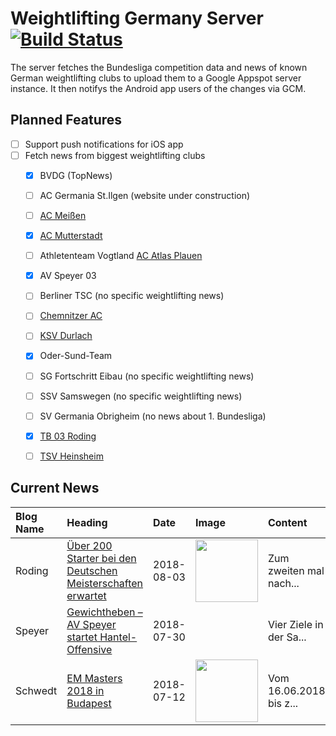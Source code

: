 # Weightlifting Germany Server [![Build Status](https://travis-ci.org/WGierke/weightlifting_germany_server.svg?branch=master)](https://travis-ci.org/WGierke/weightlifting_germany_server)

The server fetches the Bundesliga competition data and news of known German weightlifting clubs to upload them to a Google Appspot server instance.
It then notifys the Android app users of the changes via GCM.

## Planned Features
- [ ] Support push notifications for iOS app  
- [ ] Fetch news from biggest weightlifting clubs
    - [X] BVDG (TopNews)
    - [ ] AC Germania St.Ilgen (website under construction)
    - [ ] [AC Meißen](http://www.ac-meissen.de/index.php?start=1)
    - [X] [AC Mutterstadt](http://www.ac-mutterstadt.de/index.php?start=1)
    - [ ] Athletenteam Vogtland [AC Atlas Plauen](https://acatlas.wordpress.com/)
    - [X] AV Speyer 03
    - [ ] Berliner TSC (no specific weightlifting news)
    - [ ] [Chemnitzer AC](http://chemnitzer-athletenclub.de/aktuelles/news/page/1/)
    - [ ] [KSV Durlach](http://ksvdurlach.de/news?page_n54=1)
    - [X] Oder-Sund-Team
    - [ ] SG Fortschritt Eibau (no specific weightlifting news)
    - [ ] SSV Samswegen (no specific weightlifting news)
    - [ ] SV Germania Obrigheim (no news about 1. Bundesliga)
    - [X] [TB 03 Roding](http://www.tb03-gewichtheben.de/page/1/)
    - [ ] [TSV Heinsheim](http://gewichtheben.tsv-heinsheim.de/index.php?start=1)


## Current News

| Blog Name   | Heading                                                                                                                                                               | Date       | Image                                                                                                                 | Content                 |
|:------------|:----------------------------------------------------------------------------------------------------------------------------------------------------------------------|:-----------|:----------------------------------------------------------------------------------------------------------------------|:------------------------|
| Roding      | [Über 200 Starter bei den Deutschen Meisterschaften erwartet](https://www.tb03-gewichtheben.de/2018/08/ueber-200-starter-bei-den-deutschen-meisterschaften-erwartet/) | 2018-08-03 | <img src='https://www.tb03-gewichtheben.de/wp-content/uploads/2018/08/P1090089.jpg' width='100px'/>                   | Zum zweiten mal nach... |
| Speyer      | [Gewichtheben – AV Speyer startet Hantel-Offensive](https://www.av03-speyer.de/2018/07/gewichtheben-av-speyer-startet-hantel-offensive/)                              | 2018-07-30 |                                                                                                                       | Vier Ziele in der Sa... |
| Schwedt     | [EM Masters 2018 in Budapest](http://gewichtheben.blauweiss65-schwedt.de/?p=7730)                                                                                     | 2018-07-12 | <img src='http://gewichtheben.blauweiss65-schwedt.de/wp-content/uploads/2018/07/IMG_1586-300x200.jpg' width='100px'/> | Vom 16.06.2018 bis z... |